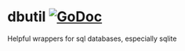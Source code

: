 # dbutil [![GoDoc](https://godoc.org/github.com/paulstuart/dbutil?status.svg)](http://godoc.org/github.com/paulstuart/dbutil) 

Helpful wrappers for sql databases, especially sqlite
